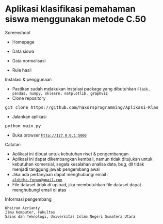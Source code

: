 # Aplikasi klasifikasi pemahaman siswa menggunakan metode C.50

Screenshoot 

- Homepage


- Data siswa 


- Data normalisasi 


- Rule hasil 


Instalasi & penggunaan

- Pastikan sudah melakukan instalasi package yang dibutuhkan <code>Flask, pandas, numpy, sklearn, matplotlib, graphviz</code>
- Clone repository
<pre>git clone https://github.com/haxorsprogramming/Aplikasi-Klasifikasi-Pemahaman-Siswa-C50</pre>

- Jalankan aplikasi
<pre>python main.py</pre>

- Buka browser <code>http://127.0.0.1:5000</code>

Catatan

- Aplikasi ini dibuat untuk kebutuhan riset & pengembangan
- Aplikasi ini dapat dikembangkan kembali, namun tidak ditujukan untuk kebutuhan komersial, segala kesalahan analisa data, bug, dll tidak menjadi tanggung jawab pengembang awal
- Jika ada pertanyaan dapat menghubungi email : <code>alditha.forum@gmail.com</code>
- File dataset tidak di upload, jika membutuhkan file dataset dapat menghubungi email di atas


Informasi pengembang

<code>Khairun Azrianty</code><br/>
<code>Ilmu Komputer, Fakultas Sains dan Teknologi, Universitas Islam Negeri Sumatera Utara</code>
